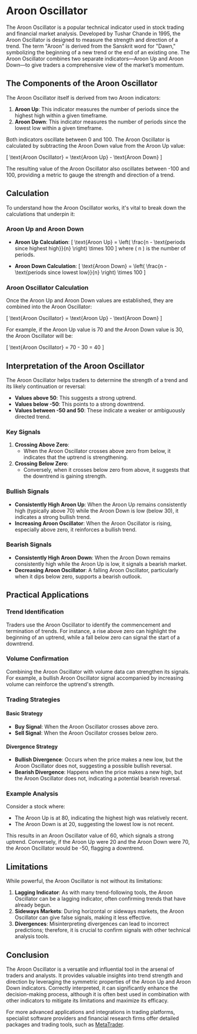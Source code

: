# Aroon Oscillator

The Aroon Oscillator is a popular technical indicator used in stock trading and financial market analysis. Developed by Tushar Chande in 1995, the Aroon Oscillator is designed to measure the strength and direction of a trend. The term "Aroon" is derived from the Sanskrit word for "Dawn," symbolizing the beginning of a new trend or the end of an existing one. The Aroon Oscillator combines two separate indicators—Aroon Up and Aroon Down—to give traders a comprehensive view of the market’s momentum.

## The Components of the Aroon Oscillator

The Aroon Oscillator itself is derived from two Aroon indicators:

1. **Aroon Up**: This indicator measures the number of periods since the highest high within a given timeframe.
2. **Aroon Down**: This indicator measures the number of periods since the lowest low within a given timeframe.

Both indicators oscillate between 0 and 100. The Aroon Oscillator is calculated by subtracting the Aroon Down value from the Aroon Up value:

\[ \text{Aroon Oscillator} = \text{Aroon Up} - \text{Aroon Down} \]

The resulting value of the Aroon Oscillator also oscillates between -100 and 100, providing a metric to gauge the strength and direction of a trend.

## Calculation

To understand how the Aroon Oscillator works, it's vital to break down the calculations that underpin it:

### Aroon Up and Aroon Down

- **Aroon Up Calculation**:
  \[ \text{Aroon Up} = \left( \frac{n - \text{periods since highest high}}{n} \right) \times 100 \]
  where \( n \) is the number of periods.

- **Aroon Down Calculation**:
  \[ \text{Aroon Down} = \left( \frac{n - \text{periods since lowest low}}{n} \right) \times 100 \]

### Aroon Oscillator Calculation

Once the Aroon Up and Aroon Down values are established, they are combined into the Aroon Oscillator:

\[ \text{Aroon Oscillator} = \text{Aroon Up} - \text{Aroon Down} \]

For example, if the Aroon Up value is 70 and the Aroon Down value is 30, the Aroon Oscillator will be:

\[ \text{Aroon Oscillator} = 70 - 30 = 40 \]

## Interpretation of the Aroon Oscillator

The Aroon Oscillator helps traders to determine the strength of a trend and its likely continuation or reversal:

- **Values above 50**: This suggests a strong uptrend.
- **Values below -50**: This points to a strong downtrend.
- **Values between -50 and 50**: These indicate a weaker or ambiguously directed trend.

### Key Signals

1. **Crossing Above Zero**:
   - When the Aroon Oscillator crosses above zero from below, it indicates that the uptrend is strengthening.
2. **Crossing Below Zero**:
   - Conversely, when it crosses below zero from above, it suggests that the downtrend is gaining strength.

### Bullish Signals

- **Consistently High Aroon Up**: When the Aroon Up remains consistently high (typically above 70) while the Aroon Down is low (below 30), it indicates a strong bullish trend.
- **Increasing Aroon Oscillator**: When the Aroon Oscillator is rising, especially above zero, it reinforces a bullish trend.

### Bearish Signals

- **Consistently High Aroon Down**: When the Aroon Down remains consistently high while the Aroon Up is low, it signals a bearish market.
- **Decreasing Aroon Oscillator**: A falling Aroon Oscillator, particularly when it dips below zero, supports a bearish outlook.

## Practical Applications

### Trend Identification

Traders use the Aroon Oscillator to identify the commencement and termination of trends. For instance, a rise above zero can highlight the beginning of an uptrend, while a fall below zero can signal the start of a downtrend.

### Volume Confirmation

Combining the Aroon Oscillator with volume data can strengthen its signals. For example, a bullish Aroon Oscillator signal accompanied by increasing volume can reinforce the uptrend's strength.

### Trading Strategies

#### Basic Strategy

- **Buy Signal**: When the Aroon Oscillator crosses above zero.
- **Sell Signal**: When the Aroon Oscillator crosses below zero.

#### Divergence Strategy

- **Bullish Divergence**: Occurs when the price makes a new low, but the Aroon Oscillator does not, suggesting a possible bullish reversal.
- **Bearish Divergence**: Happens when the price makes a new high, but the Aroon Oscillator does not, indicating a potential bearish reversal.

### Example Analysis

Consider a stock where:

- The Aroon Up is at 80, indicating the highest high was relatively recent.
- The Aroon Down is at 20, suggesting the lowest low is not recent.

This results in an Aroon Oscillator value of 60, which signals a strong uptrend. Conversely, if the Aroon Up were 20 and the Aroon Down were 70, the Aroon Oscillator would be -50, flagging a downtrend.

## Limitations

While powerful, the Aroon Oscillator is not without its limitations:

1. **Lagging Indicator**: As with many trend-following tools, the Aroon Oscillator can be a lagging indicator, often confirming trends that have already begun.
2. **Sideways Markets**: During horizontal or sideways markets, the Aroon Oscillator can give false signals, making it less effective.
3. **Divergences**: Misinterpreting divergences can lead to incorrect predictions; therefore, it is crucial to confirm signals with other technical analysis tools.

## Conclusion

The Aroon Oscillator is a versatile and influential tool in the arsenal of traders and analysts. It provides valuable insights into trend strength and direction by leveraging the symmetric properties of the Aroon Up and Aroon Down indicators. Correctly interpreted, it can significantly enhance the decision-making process, although it is often best used in combination with other indicators to mitigate its limitations and maximize its efficacy.

For more advanced applications and integrations in trading platforms, specialist software providers and financial research firms offer detailed packages and trading tools, such as [MetaTrader](https://www.metatrader4.com/).